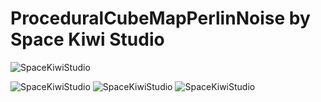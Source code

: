 # ProceduralCubeMapPerlinNoise by Space Kiwi Studio

![SpaceKiwiStudio](https://cdn.discordapp.com/attachments/1018872903292436530/1018873357162254386/SpaceKiwiStudio128.png)

![SpaceKiwiStudio](https://cdn.discordapp.com/attachments/752351558464831522/1047204070605201588/image.png)
![SpaceKiwiStudio](https://cdn.discordapp.com/attachments/752351558464831522/1047204388785098823/image.png)
![SpaceKiwiStudio](https://cdn.discordapp.com/attachments/752351558464831522/1047204777727098950/image.png)
